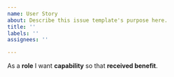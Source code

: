 ```yaml
---
name: User Story
about: Describe this issue template's purpose here.
title: ''
labels: ''
assignees: ''

---
```


As a **role**  I want **capability** so that **received benefit**.
